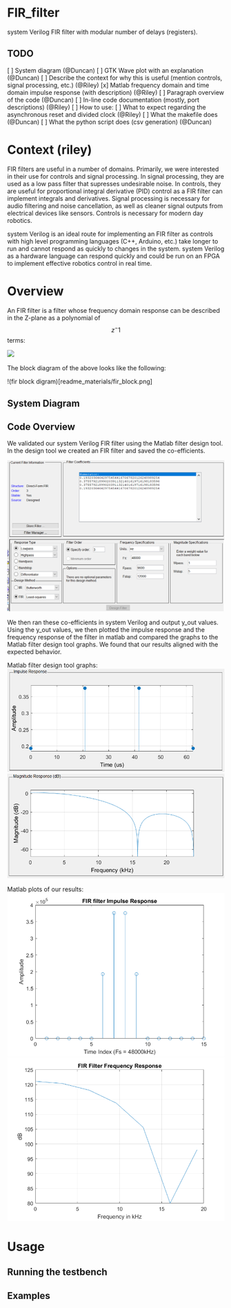 # FIR_filter
system Verilog FIR filter with modular number of delays (registers).

## TODO

[ ] System diagram (@Duncan)
[ ] GTK Wave plot with an explanation (@Duncan)
[ ] Describe the context for why this is useful (mention controls, signal processing, etc.) (@Riley)
[x] Matlab frequency domain and time domain impulse response (with description) (@Riley)
[ ] Paragraph overview of the code (@Duncan)
[ ] In-line code documentation (mostly, port descriptions) (@Riley)
[ ] How to use:
    [ ] What to expect regarding the asynchronous reset and divided clock (@Riley)
    [ ] What the makefile does (@Duncan)
    [ ] What the python script does (csv generation) (@Duncan)

# Context (riley)

FIR filters are useful in a number of domains. Primarily, we were interested in their use for controls and signal processing. In signal processing, they are used as a low pass filter that supresses undesirable noise. In controls, they are useful for proportional integral derivative (PID) control as a FIR filter can implement integrals and derivatives. Signal processing is necessary for audio filtering and noise cancellation, as well as cleaner signal outputs from electrical devices like sensors. Controls is necessary for modern day robotics.

system Verilog is an ideal route for implementing an FIR filter as controls with high level programming languages (C++, Arduino, etc.) take longer to run and cannot respond as quickly to changes in the system. system Verilog as a hardware language can respond quickly and could be run on an FPGA to implement effective robotics control in real time.

# Overview

An FIR filter is a filter whose frequency domain response can be described in the Z-plane as a polynomial of $$z^-1$$ terms:

<img src="https://latex.codecogs.com/gif.latex?y_{\text{out}}[k]&space;=&space;\sum_{i=0}^{n}b_i&space;x_{\text{in}}[k&space;-&space;i]">

The block diagram of the above looks like the following:

!(fir block digram)[readme_materials/fir_block.png]


## System Diagram

## Code Overview

We validated our system Verilog FIR filter using the Matlab filter design tool. In the design tool we created an FIR filter and saved the co-efficients. 

![Matlab filter design tool](/readme_materials/filter_design_coeffs.PNG)

We then ran these co-efficients in system Verilog and output y_out values. Using the y_out values, we then plotted the impulse response and the frequency response of the filter in matlab and compared the graphs to the Matlab filter design tool graphs. We found that our results aligned with the expected behavior.

Matlab filter design tool graphs:
![Matlab filter design tool](/readme_materials/filter_designer_impulse_response.PNG)
![Matlab filter design tool](/readme_materials/filter_designer_freq_response.PNG)

Matlab plots of our results:
![Matlab filter design tool](/readme_materials/impulse_response_plot.png)
![Matlab filter design tool](/readme_materials/frequency_response_plot.png)


# Usage

## Running the testbench

## Examples
